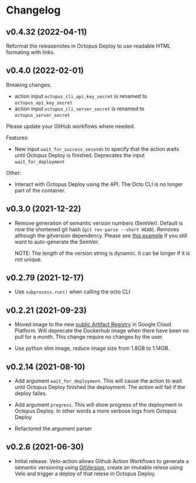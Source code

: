 # Changelog

## v0.4.32 (2022-04-11)

Reformat the releasenotes in Octopus Deploy to use readable HTML formating with links.

## v0.4.0 (2022-02-01)

Breaking changes:

- action input `octopus_cli_api_key_secret` is renamed to `octopus_api_key_secret`
- action input `octopus_cli_server_secret` is renamed to `octopus_server_secret`

Please update your GitHub workflows where needed.

Features:

- New input `wait_for_success_seconds` to specify that the action waits until Octopus Deploy is finished.
  Deprecates the input `wait_for_deployment`

Other:

- Interact with Octopus Deploy using the API. The Octo CLI is no longer part of the container.

## v0.3.0 (2021-12-22)

- Remove generation of semantic version numbers (SemVer). Default is now the shortened git
  hash (`git rev-parse --short HEAD`). Removes although the gitversion dependency. Please see
  [this example](https://github.com/kolonialno/velo/blob/c3d5ddff650fd97357b72ef178d93e5519eb5efa/.github/workflows/ci.yml#L71-L114)
  if you still want to auto-generate the SemVer.

  NOTE: The length of the version string is dynamic. It can be longer if it is not unique.

## v0.2.79 (2021-12-17)

- Use `subprocess.run()` when calling the octo CLI

## v0.2.21 (2021-09-23)

- Moved image to the new [public Artifact Registry](https://console.cloud.google.com/artifacts/docker/nube-artifacts-prod/europe/nube-container-images-public?project=nube-artifacts-prod) in Google Cloud Platform. Will deprecate the Dockerhub image when there have been no pull for a month. This change require no changes by the user.

- Use python slim image, reduce image size from 1.8GB to 1.14GB.

## v0.2.14 (2021-08-10)

- Add argument `wait_for_deployment`. This will cause the action to wait until Octopus Deploy finished the deployment. The action will fail if the deploy failes.

- Add argument `progress`. This will show progress of the deployment in Octopus Deploy. In other words a more verbose logs from Octopus Deploy

- Refactored the argument parser

## v0.2.6 (2021-06-30)

- Initial release. Velo-action allows Github Action Workflows to generate a semantic versioning using [GitVersion](https://gitversion.net/), create an imutable relese using Velo and trigger a deploy of that relese in Octopus Deploy.
